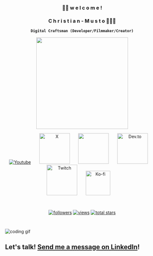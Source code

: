 ### <p align="center">👋🏽 w e l c o m e !
### <p align="center">C h r i s t i a n - M u s t o 👨🏽‍💻
**<p align="center">`Digital Craftsman (Developer/Filmmaker/Creator)`**
</p>

<p align="center">
  <a href="https://stars.github.com/profiles/officialmusto/">
    <img src="https://i.imgur.com/L1V5Eq9.png" width="300px" /></a>
</p>

<!-- Social icons section -->
<p align="center">
  <a href="https://www.youtube.com/@codermusto"><img alt="Youtube" title="Youtube" src="https://img.shields.io/badge/YouTube-%23FF0000.svg?style=for-the-badge&logo=YouTube&logoColor=white"/></a>
  &#8287;&#8287;&#8287;&#8287;&#8287;
  <a href="https://x.com/codermusto"><img width="100px" alt="X" title="X" src="https://img.shields.io/badge/Twitter-%231DA1F2.svg?style=for-the-badge&logo=Twitter&logoColor=white"/></a>
  &#8287;&#8287;&#8287;&#8287;&#8287;
  <a href="https://discord.gg/skcRTWT9Vn" alt="Discord" title="DevSmashers Discord Server"><img width="100px" src="https://img.shields.io/badge/Discord-%235865F2.svg?style=for-the-badge&logo=discord&logoColor=white"/></a>
  &#8287;&#8287;&#8287;&#8287;&#8287;
  <a href="https://dev.to/codermusto"><img width="100px" alt="Dev.to" title="DenverCoder1 Dev.to" src="https://img.shields.io/badge/dev.to-0A0A0A?style=for-the-badge&logo=dev.to&logoColor=white"></a>
  &#8287;&#8287;&#8287;&#8287;&#8287;
  <a href="https://twitch.com/mustbros"><img width="100px" alt="Twitch" title="TTwitch" src="https://img.shields.io/badge/Twitch-%239146FF.svg?style=for-the-badge&logo=Twitch&logoColor=white"></a>
  &#8287;&#8287;&#8287;&#8287;&#8287;
  <a href="https://ko-fi.com/musto"><img width="80px" alt="Ko-fi" title="Buy me a coffee ☕" src="https://img.shields.io/badge/Ko--fi-F16061?style=for-the-badge&logo=ko-fi&logoColor=white"/></a>
  &#8287;&#8287;&#8287;&#8287;&#8287;
</p>

<br/>

<!-- Social badges section -->
<!-- Badges with custom icons - https://github. 
<!-- View counter - https://github.com/DenverCoder1/Simple-View-Counter -->
<p align="center">
  <a href="https://github.com/officialmusto?tab=repositories">
    <img alt="followers" title="Follow me on Github" src="https://custom-icon-badges.demolab.com/github/followers/officialmusto?color=236ad3&labelColor=1155ba&style=for-the-badge&logo=person-add&label=Follow&logoColor=white"/></a>
  <a href="https://github.com/officialmusto">
    <img alt="views" title="GitHub profile views" src="https://komarev.com/ghpvc/?username=officialmusto&style=for-the-badge"/></a>
  <a href="https://github.com/officialmusto?tab=repositories&sort=stargazers">
    <img alt="total stars" title="Total stars on GitHub" src="https://custom-icon-badges.demolab.com/github/stars/officialmusto?color=55960c&style=for-the-badge&labelColor=488207&logo=star"/></a>
</p>

<br/>

![coding gif](https://github.com/officialmusto/officialmusto/assets/98829614/c564c2cb-1cce-4a80-932e-110e43036928)

## Let's talk! [Send me a message on LinkedIn](https://www.linkedin.com/in/christian-musto/)!


<!--
**officialmusto/officialmusto** is a ✨ _special_ ✨ repository because its `README.md` (this file) appears on your GitHub profile.

Here are some ideas to get you started:

- 🔭 I’m currently working on ...
- 🌱 I’m currently learning ...
- 👯 I’m looking to collaborate on ...
- 🤔 I’m looking for help with ...
- 💬 Ask me about ...
- 📫 How to reach me: ...
- 😄 Pronouns: ...
- ⚡ Fun fact: ...
-->
